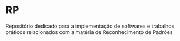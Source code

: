 # RP
 Repositório dedicado para a implementação de softwares e trabalhos práticos relacionados com a matéria de Reconhecimento de Padrões

